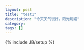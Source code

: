 ```yaml
---
layout: post
title: "test1"
description: "今天天气很好，阳光明媚"
category: 
tags: []
---
```

{% include JB/setup %}

